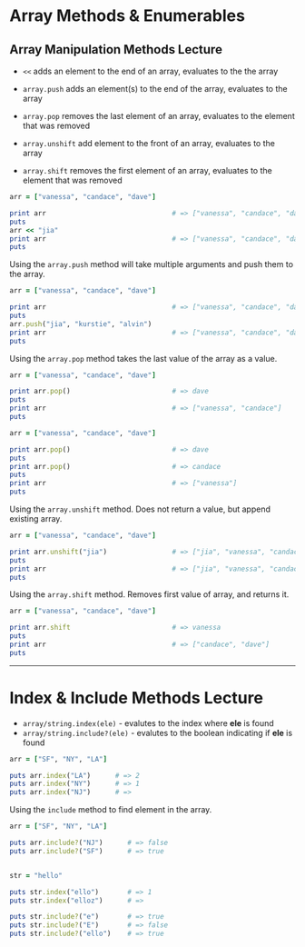 # Array Methods & Enumerables

## Array Manipulation Methods Lecture

* `<<` adds an element to the end of an array, evaluates to the the array

* `array.push` adds an element(s) to the end of the array, evaluates to the array
* `array.pop` removes the last element of an array, evaluates to the element that was removed

* `array.unshift` add element to the front of an array, evaluates to the array
* `array.shift` removes the first element of an array, evaluates to the element that was removed

```ruby
arr = ["vanessa", "candace", "dave"]

print arr                               # => ["vanessa", "candace", "dave"]
puts
arr << "jia"
print arr                               # => ["vanessa", "candace", "dave", "jia"]
puts
```

Using the `array.push` method will take multiple arguments and push them to the array.

```ruby
arr = ["vanessa", "candace", "dave"]

print arr                               # => ["vanessa", "candace", "dave"]
puts
arr.push("jia", "kurstie", "alvin")
print arr                               # => ["vanessa", "candace", "dave", "jia", "kurstie", "alvin"]
puts
```

Using the `array.pop` method takes the last value of the array as a value.

```ruby
arr = ["vanessa", "candace", "dave"]

print arr.pop()                         # => dave
puts
print arr                               # => ["vanessa", "candace"]
puts
```

```ruby
arr = ["vanessa", "candace", "dave"]

print arr.pop()                         # => dave
puts
print arr.pop()                         # => candace
puts
print arr                               # => ["vanessa"]
puts
```

Using the `array.unshift` method. Does not return a value, but append existing array.

```ruby
arr = ["vanessa", "candace", "dave"]

print arr.unshift("jia")                # => ["jia", "vanessa", "candace", "dave"]
puts
print arr                               # => ["jia", "vanessa", "candace", "dave"]
puts
```

Using the `array.shift` method. Removes first value of array, and returns it.

```ruby
arr = ["vanessa", "candace", "dave"]

print arr.shift                         # => vanessa
puts
print arr                               # => ["candace", "dave"]
puts
```

---

# Index & Include Methods Lecture

* `array/string.index(ele)` - evalutes to the index where **ele** is found
* `array/string.include?(ele)` - evalutes to the boolean indicating if **ele** is found

```ruby
arr = ["SF", "NY", "LA"]

puts arr.index("LA")      # => 2
puts arr.index("NY")      # => 1
puts arr.index("NJ")      # => 
```
Using the `include` method to find element in the array.

```ruby
arr = ["SF", "NY", "LA"]

puts arr.include?("NJ")      # => false
puts arr.include?("SF")      # => true


str = "hello"

puts str.index("ello")       # => 1
puts str.index("elloz")      # => 

puts str.include?("e")       # => true
puts str.include?("E")       # => false
puts str.include?("ello")    # => true


```

